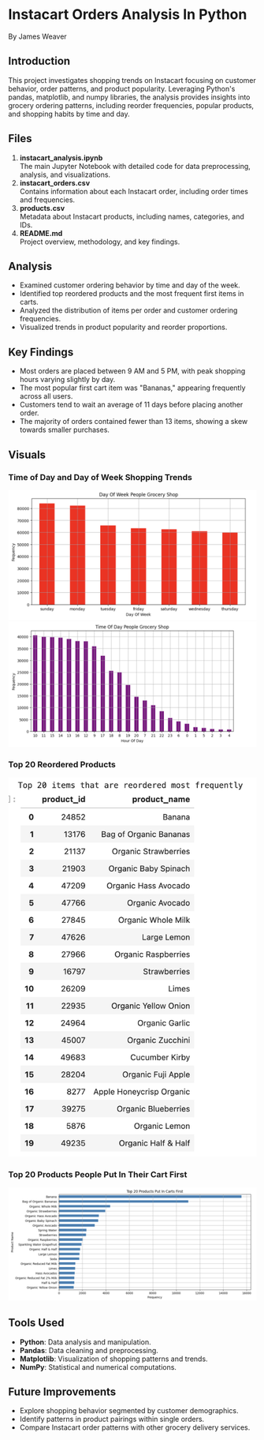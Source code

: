 # Instacart Orders Analysis In Python  
By James Weaver

## Introduction  
This project investigates shopping trends on Instacart focusing on customer behavior, order patterns, and product popularity. Leveraging Python's pandas, matplotlib, and numpy libraries, the analysis provides insights into grocery ordering patterns, including reorder frequencies, popular products, and shopping habits by time and day.

## Files  
1. **instacart_analysis.ipynb**  
   The main Jupyter Notebook with detailed code for data preprocessing, analysis, and visualizations.  
2. **instacart_orders.csv**  
   Contains information about each Instacart order, including order times and frequencies.  
3. **products.csv**  
   Metadata about Instacart products, including names, categories, and IDs.  
4. **README.md**  
   Project overview, methodology, and key findings.

## Analysis  
- Examined customer ordering behavior by time and day of the week.  
- Identified top reordered products and the most frequent first items in carts.  
- Analyzed the distribution of items per order and customer ordering frequencies.  
- Visualized trends in product popularity and reorder proportions.

## Key Findings  
- Most orders are placed between 9 AM and 5 PM, with peak shopping hours varying slightly by day.  
- The most popular first cart item was "Bananas," appearing frequently across all users.  
- Customers tend to wait an average of 11 days before placing another order.  
- The majority of orders contained fewer than 13 items, showing a skew towards smaller purchases.  

## Visuals  
### Time of Day and Day of Week Shopping Trends  
![Time of Day and Day of Week Shopping Trends](dayofweekpeopleshopmost.png) 
![](timeofhourpeopleshop.png) 

### Top 20 Reordered Products  
![Top 20 Reordered Products](top20reordereditems.png)
### Top 20 Products People Put In Their Cart First  
![Top 20 Products People Put In Their Cart First](top20itemsfirst.png)  

## Tools Used  
- **Python**: Data analysis and manipulation.  
- **Pandas**: Data cleaning and preprocessing.  
- **Matplotlib**: Visualization of shopping patterns and trends.  
- **NumPy**: Statistical and numerical computations.  

## Future Improvements  
- Explore shopping behavior segmented by customer demographics.  
- Identify patterns in product pairings within single orders.  
- Compare Instacart order patterns with other grocery delivery services.  
